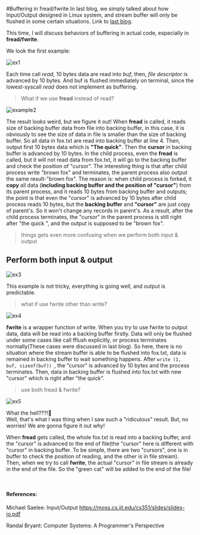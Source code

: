 <!-- ---
layout:     post
title:      Unix System-Level I/O (2)
subtitle:   
date:       2019-12-05
author:     Hex
header-img: img/post-bg-linux.jpg
catalog:    true
tags:
    - Unix
--- -->

#Buffering in fread/fwrite
In last blog, we simply talked about how Input/Output designed in Linux system, and stream buffer will only be flushed in some certain situations. Link to [last blog](http://doitzhong.com/2019/12/04/Unix-System-Level-I-O/).

This time, I will discuss behaviors of buffering in actual code, especially in **fread/fwrite**.


We look the first example:    

![ex1](https://tva1.sinaimg.cn/large/006tNbRwgy1g9rcice1dhj30ye0j2q5r.jpg)

Each time call *read*, 10 bytes data are read into *buf*, then, *file descriptor* is advanced by 10 bytes. And buf is flushed immediately on terminal, since the lowest-syscall *read* does not implement as buffering.

> What if we use **fread** instead of read?  

![example2](https://tva1.sinaimg.cn/large/006tNbRwgy1g9rcueb19kj30yy0m2wht.jpg)

The result looks weird, but we figure it out! When **fread** is called, it reads size of backing buffer data from file into backing buffer, in this case, it is obviously to see the size of data in file is smaller than the size of backing buffer. So all data in fox.txt are read into backing buffer at line 4. Then, output first 10 bytes data which is **"The quick"**. Then the **cursor** in backing buffer is advanced by 10 bytes. In the child process, even the **fread** is called, but it will not read data from fox.txt, it will go to the backing buffer and check the position of "cursor". The interesting thing is that after child process write "brown fox" and terminates, the parent process also output the same result-"brown fox". The reason is: when child process is forked, it **copy** all data (**including backing buffer and the position of "cursor"**) from its parent process, and it reads 10 bytes from backing buffer and outputs; the point is that even the "cursor" is advanced by 10 bytes after child process reads 10 bytes, but the **backing buffer** and **"cursor"** are just copy of parent's. So it won't change any records in parent's. As a result, after the child process terminates, the "cursor" in the parent process is still right after "the quick ", and the output is supposed to be "brown fox".


> things gets even more confusing when we perform both input & output

## Perform both input & output
![ex3](https://tva1.sinaimg.cn/large/006tNbRwgy1g9rdj9pgq0j30yy0g0jtl.jpg)

This example is not tricky, everything is going well, and output is predictable.

> what if use fwrite other than write?

![ex4](https://tva1.sinaimg.cn/large/006tNbRwgy1g9rdxh0yl0j30yy0iumzz.jpg)

**fwrite** is a wrapper function of write. When you try to use fwrite to output data, data will be read into a backing buffer firstly. Data will only be flushed under some cases like call fflush explicitly, or process terminates normally(These cases were discussed in last blog). So here, there is no situation where the stream buffer is able to be flushed into fox.txt, data is remained in backing buffer to wait something happens. After ```write (1, buf, sizeof(buf)) ```, the "cursor" is advanced by 10 bytes and the process terminates. Then, data in backing buffer is flushed into fox.txt with new "cursor" which is right after "the quick".

> use both fread & fwrite?

![ex5](https://tva1.sinaimg.cn/large/006tNbRwgy1g9red9dqmsj30yy0iutbi.jpg)

What the hell???!🥶  
Well, that's what I was thing when I saw such a "ridiculous" result.
But, no worries! We are gonna figure it out why!

When **fread** gets called, the whole fox.txt is read into a backing buffer, and the "cursor" is advanced to the end of file(the "cursor" here is different with "cursor" in backing buffer. To be simple, there are two "cursors", one is in buffer to check the position of reading, and the other is in file stream). Then, when we try to call **fwrite**, the actual "cursor" in file stream is already in the end of the file. So the "green cat" will be added to the end of the file!


<br>

#### References:
Michael Saelee: Input/Output  <https://moss.cs.iit.edu/cs351/slides/slides-io.pdf>

Randal Bryant: Computer Systems: A Programmer's Perspective
